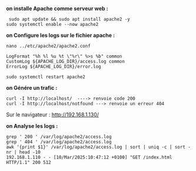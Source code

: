  **on installe Apache comme serveur web :** 
```
 sudo apt update && sudo apt install apache2 -y  
sudo systemctl enable --now apache2
```
**on Configure les logs sur le fichier apache :**
```
nano ../etc/apache2/apache2.conf
```
```
LogFormat "%h %l %u %t \"%r\" %>s %b" common
CustomLog ${APACHE_LOG_DIR}/access.log common
ErrorLog ${APACHE_LOG_DIR}/error.log
```
```
sudo systemctl restart apache2
```
**on Génére un trafic :**
```
curl -I http://localhost/  ----> renvoie code 200
curl -I http://localhost/notfound ---> renvoie un erreur 404
```
Sur le navigateur : http://192.168.1.130/

**on Analyse les logs :**
```
grep ' 200 ' /var/log/apache2/access.log
grep ' 404 ' /var/log/apache2/access.log
awk '{print $1}' /var/log/apache2/access.log | sort | uniq -c | sort -nr | head -10
192.168.1.110 - - [10/Mar/2025:10:47:12 +0100] "GET /index.html HTTP/1.1" 200 512
```
